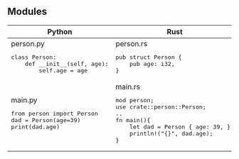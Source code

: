 ## Modules

<table>
<thead>
<tr>
<th>Python</th>
<th>Rust</th>
</tr>
</thead>
<tbody>
<tr><td>
person.py
<pre>
class Person:
    def __init__(self, age):
        self.age = age
</pre>
</td>
<td>
person.rs
<pre>pub struct Person {
    pub age: i32,
}</pre>
</td></tr>
<tr><td>
main.py
<pre>
from person import Person
dad = Person(age=39)
print(dad.age)</pre>
</td>
<td>
main.rs
<pre>
mod person;
use crate::person::Person;
..
fn main(){
    let dad = Person { age: 39, };
    println!("{}", dad.age);
}
</pre>
</td></tr>
</tbody>
</table>